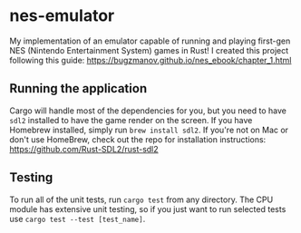 # nes-emulator

My implementation of an emulator capable of running and playing first-gen NES (Nintendo Entertainment System) games in Rust! I created this project following this guide: https://bugzmanov.github.io/nes_ebook/chapter_1.html

## Running the application
Cargo will handle most of the dependencies for you, but you need to have `sdl2` installed to have the game render on the screen. If you have Homebrew installed, simply run `brew install sdl2`. If you're not on Mac or don't use HomeBrew, check out the repo for installation instructions: https://github.com/Rust-SDL2/rust-sdl2

## Testing
To run all of the unit tests, run `cargo test` from any directory. The CPU module has extensive unit testing, so if you just want to run selected tests use `cargo test --test [test_name]`. 


